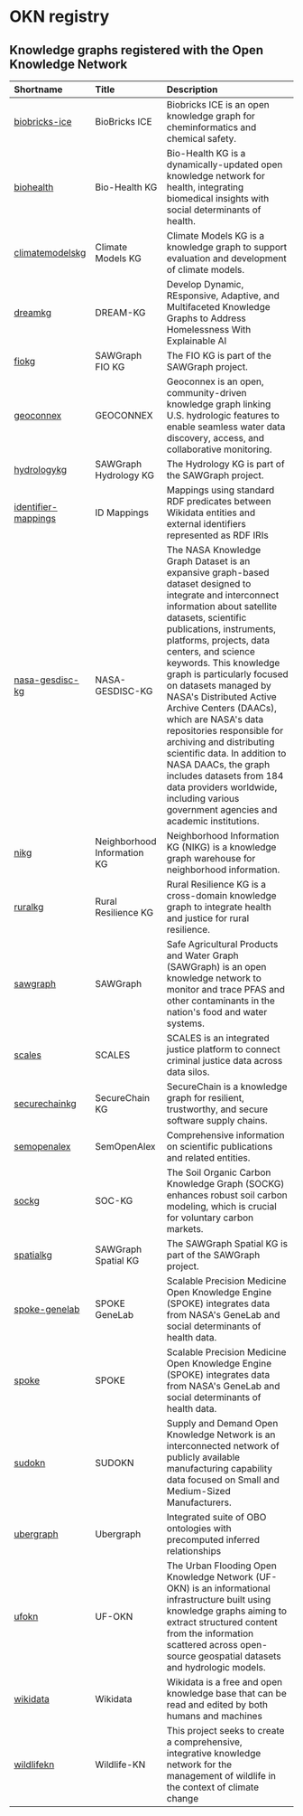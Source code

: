 
# OKN registry

## Knowledge graphs registered with the Open Knowledge Network

| Shortname | Title | Description |
| :-------- | :---- | :---------- |
| [biobricks-ice](kgs/biobricks-ice/) | BioBricks ICE | Biobricks ICE is an open knowledge graph for cheminformatics and chemical safety. |
| [biohealth](kgs/biohealth/) | Bio-Health KG | Bio-Health KG is a dynamically-updated open knowledge network for health, integrating biomedical insights with social determinants of health. |
| [climatemodelskg](kgs/climatemodelskg/) | Climate Models KG | Climate Models KG is a knowledge graph to support evaluation and development of climate models. |
| [dreamkg](kgs/dreamkg/) | DREAM-KG | Develop Dynamic, REsponsive, Adaptive, and Multifaceted Knowledge Graphs to Address Homelessness With Explainable AI |
| [fiokg](kgs/fiokg/) | SAWGraph FIO KG | The FIO KG is part of the SAWGraph project. |
| [geoconnex](kgs/geoconnex/) | GEOCONNEX | Geoconnex is an open, community-driven knowledge graph linking U.S. hydrologic features to enable seamless water data discovery, access, and collaborative monitoring. |
| [hydrologykg](kgs/hydrologykg/) | SAWGraph Hydrology KG | The Hydrology KG is part of the SAWGraph project. |
| [identifier-mappings](kgs/identifier-mappings/) | ID Mappings | Mappings using standard RDF predicates between Wikidata entities and external identifiers represented as RDF IRIs |
| [nasa-gesdisc-kg](kgs/nasa-gesdisc-kg/) | NASA-GESDISC-KG | The NASA Knowledge Graph Dataset is an expansive graph-based dataset designed to integrate and interconnect information about satellite datasets, scientific publications, instruments, platforms, projects, data centers, and science keywords. This knowledge graph is particularly focused on datasets managed by NASA's Distributed Active Archive Centers (DAACs), which are NASA's data repositories responsible for archiving and distributing scientific data. In addition to NASA DAACs, the graph includes datasets from 184 data providers worldwide, including various government agencies and academic institutions. |
| [nikg](kgs/nikg/) | Neighborhood Information KG | Neighborhood Information KG (NIKG) is a knowledge graph warehouse for neighborhood information. |
| [ruralkg](kgs/ruralkg/) | Rural Resilience KG | Rural Resilience KG is a cross-domain knowledge graph to integrate health and justice for rural resilience. |
| [sawgraph](kgs/sawgraph/) | SAWGraph | Safe Agricultural Products and Water Graph (SAWGraph) is an open knowledge network to monitor and trace PFAS and other contaminants in the nation's food and water systems. |
| [scales](kgs/scales/) | SCALES | SCALES is an integrated justice platform to connect criminal justice data across data silos. |
| [securechainkg](kgs/securechainkg/) | SecureChain KG | SecureChain is a knowledge graph for resilient, trustworthy, and secure software supply chains. |
| [semopenalex](kgs/semopenalex/) | SemOpenAlex | Comprehensive information on scientific publications and related entities. |
| [sockg](kgs/sockg/) | SOC-KG | The Soil Organic Carbon Knowledge Graph (SOCKG) enhances robust soil carbon modeling, which is crucial for voluntary carbon markets. |
| [spatialkg](kgs/spatialkg/) | SAWGraph Spatial KG | The SAWGraph Spatial KG is part of the SAWGraph project. |
| [spoke-genelab](kgs/spoke-genelab/) | SPOKE GeneLab | Scalable Precision Medicine Open Knowledge Engine (SPOKE) integrates data from NASA's GeneLab and social determinants of health data. |
| [spoke](kgs/spoke/) | SPOKE | Scalable Precision Medicine Open Knowledge Engine (SPOKE) integrates data from NASA's GeneLab and social determinants of health data. |
| [sudokn](kgs/sudokn/) | SUDOKN | Supply and Demand Open Knowledge Network is an interconnected network of publicly available manufacturing capability data focused on Small and Medium-Sized Manufacturers. |
| [ubergraph](kgs/ubergraph/) | Ubergraph | Integrated suite of OBO ontologies with precomputed inferred relationships |
| [ufokn](kgs/ufokn/) | UF-OKN | The Urban Flooding Open Knowledge Network (UF-OKN) is an informational infrastructure built using knowledge graphs aiming to extract structured content from the information scattered across open-source geospatial datasets and hydrologic models. |
| [wikidata](kgs/wikidata/) | Wikidata | Wikidata is a free and open knowledge base that can be read and edited by both humans and machines |
| [wildlifekn](kgs/wildlifekn/) | Wildlife-KN | This project seeks to create a comprehensive, integrative knowledge network for the management of wildlife in the context of climate change |

